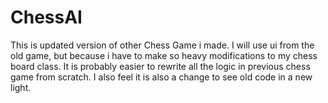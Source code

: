 # ChessAI

This is updated version of other Chess Game i made. I will use ui from the
old game, but because i have to  make so heavy modifications to my chess board
class. It is  probably easier to rewrite all the logic in previous chess game 
from scratch. I also feel it is also a change to see old code in a new light.  
